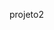 projeto2
<!-- Google tag (gtag.js) -->
<script async src="https://www.googletagmanager.com/gtag/js?id=AW-989201425">
</script>
<script>
  window.dataLayer = window.dataLayer || [];
  function gtag(){dataLayer.push(arguments);}
  gtag('js', new Date());

  gtag('config', 'AW-989201425');
</script>
